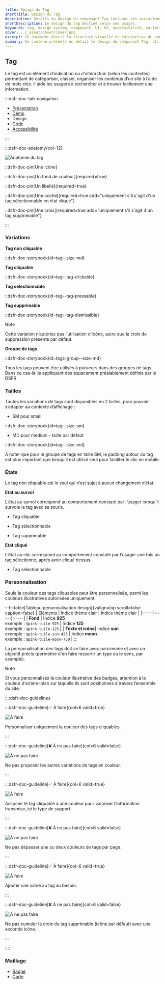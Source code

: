 ```yaml
---
title: Design du Tag
shortTitle: Design du Tag
description: Détails du design du composant Tag incluant ses variations, tailles, états et options de personnalisation.
shortDescription: Le design du tag décliné selon ses usages.
keywords: tag, design system, composant, UI, UX, accessibilité, variations, états, personnalisation, DSFR
cover: ../_asset/cover/cover.png
excerpt: Ce document décrit la structure visuelle et interactive du composant Tag, ses différentes variantes, tailles, états et possibilités de personnalisation dans un design system.
summary: Ce contenu présente en détail le design du composant Tag, utilisé pour catégoriser ou filtrer des contenus. Il couvre les éléments constitutifs du tag, ses différentes variations (cliquable, sélectionnable, supprimable), les tailles disponibles, les états interactifs (survol, cliqué) et les règles de personnalisation. Ce guide s’adresse aux designers UI souhaitant intégrer le composant dans des interfaces cohérentes et accessibles, tout en respectant les standards du système de design.
---
```


## Tag

Le tag est un élément d’indication ou d’interaction (selon les contextes) permettant de catégoriser, classer, organiser les contenus d’un site à l’aide de mots clés. Il aide les usagers à rechercher et à trouver facilement une information.

:::dsfr-doc-tab-navigation

- [Présentation](../index.md)
- [Démo](../demo/index.md)
- Design
- [Code](../code/index.md)
- [Accessibilité](../accessibility/index.md)

:::

:::dsfr-doc-anatomy{col=12}

![Anatomie du tag](../_asset/anatomy/anatomy-1.png)

::dsfr-doc-pin[Une icône]

::dsfr-doc-pin[Un fond de couleur]{required=true}

::dsfr-doc-pin[Un libellé]{required=true}

::dsfr-doc-pin[Une coche]{required=true add="uniquement s'il s'agit d'un tag sélectionnable en état cliqué"}

::dsfr-doc-pin[Une croix]{required=true add="uniquement s'il s'agit d'un tag supprimable"}

:::

### Variations

**Tag non cliquable**

::dsfr-doc-storybook{id=tag--size-md}

**Tag cliquable**

::dsfr-doc-storybook{id=tag--tag-clickable}

**Tag sélectionnable**

::dsfr-doc-storybook{id=tag--tag-pressable}

**Tag supprimable**

::dsfr-doc-storybook{id=tag--tag-dismissible}

> [!NOTE]
> Cette variation n’autorise pas l’utilisation d’icône, autre que la croix de suppression présente par défaut.

**Groupe de tags**

::dsfr-doc-storybook{id=tags-group--size-md}

Tous les tags peuvent être utilisés à plusieurs dans des groupes de tags. Dans ce cas-là ils appliquent des espacement préalablement définis par le DSFR.

### Tailles

Toutes les variations de tags sont disponibles en 2 tailles, pour pouvoir s’adapter au contexte d’affichage :

- SM pour small

::dsfr-doc-storybook{id=tag--size-sm}

- MD pour medium - taille par défaut

::dsfr-doc-storybook{id=tag--size-md}

À noter que pour le groupe de tags en taille SM, le padding autour du tag est plus important que lorsqu’il est utilisé seul pour faciliter le clic en mobile.

### États

Le tag non cliquable est le seul qui n’est sujet à aucun changement d’état.

**Etat au survol**

L’état au survol correspond au comportement constaté par l’usager lorsqu’il survole le tag avec sa souris.

- Tag cliquable

- Tag sélectionnable

- Tag supprimable

**Etat cliqué**

L’état au clic correspond au comportement constaté par l’usager une fois un tag sélectionné, après avoir cliqué dessus.

- Tag sélectionnable

### Personnalisation

Seule la couleur des tags cliquables peut être personnalisée, parmi les couleurs illustratives autorisées uniquement.

:::fr-table[Tableau personnalisation design]{valign=top scroll=false caption=false}
|  Éléments | Indice thème clair | Indice thème clair |
|:-----|:-----|:-----|
| **Fond** | Indice **925**<br> exemple : `$pink-tuile-925` | Indice **125**<br> exemple : `$pink-tuile-125` |
| **Texte et icône**| Indice **sun**<br> exemple : `$pink-tuile-sun-425` | Indice **moon**<br> exemple : `$pink-tuile-moon-750` |
:::

La personnalisation des tags doit se faire avec parcimonie et avec un objectif précis (permettre d'en faire ressortir un type ou le sens, par exemple).

> [!NOTE]
> Si vous personnalisez la couleur illustrative des badges, attention à la couleur d’arrière-plan sur laquelle ils sont positionnés à travers l’ensemble du site.

::::dsfr-doc-guidelines

:::dsfr-doc-guideline[✅ À faire]{col=6 valid=true}

![À faire](../_asset/custom/do-1.png)

Personnaliser uniquement la couleur des tags cliquables.

:::

:::dsfr-doc-guideline[❌ À ne pas faire]{col=6 valid=false}

![À ne pas faire](../_asset/custom/dont-1.png)

Ne pas proposer les autres variations de tags en couleur.

:::

:::dsfr-doc-guideline[✅ À faire]{col=6 valid=true}

![À faire](../_asset/custom/do-2.png)

Associer le tag cliquable à une couleur pour valoriser l’information transmise, ici le type de support.

:::

:::dsfr-doc-guideline[❌ À ne pas faire]{col=6 valid=false}

![À ne pas faire](../_asset/custom/dont-2.png)

Ne pas dépasser une ou deux couleurs de tags par page.

:::

:::dsfr-doc-guideline[✅ À faire]{col=6 valid=true}

![À faire](../_asset/custom/do-3.png)

Ajouter une icône au tag au besoin.

:::

:::dsfr-doc-guideline[❌ À ne pas faire]{col=6 valid=false}

![À ne pas faire](../_asset/custom/dont-3.png)

Ne pas cumuler la croix du tag supprimable (icône par défaut) avec une seconde icône.

:::

::::

### Maillage

- [Badge](../../../../badge/_part/doc/index.md)
- [Carte](../../../../card/_part/doc/index.md)